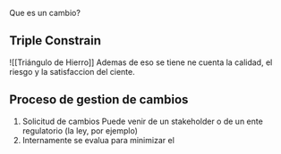 Que es un cambio?


## Triple Constrain 
![[Triángulo de Hierro]]
Ademas de eso se tiene ne cuenta la calidad, el riesgo y la satisfaccion del ciente.

## Proceso de gestion de cambios 

1. Solicitud de cambios
	Puede venir de un stakeholder o de un ente regulatorio (la ley, por ejemplo)
2. Internamente se evalua para minimizar el